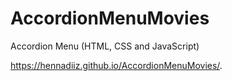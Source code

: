 # AccordionMenuMovies

Accordion Menu (HTML, CSS and JavaScript)

https://hennadiiz.github.io/AccordionMenuMovies/. 
